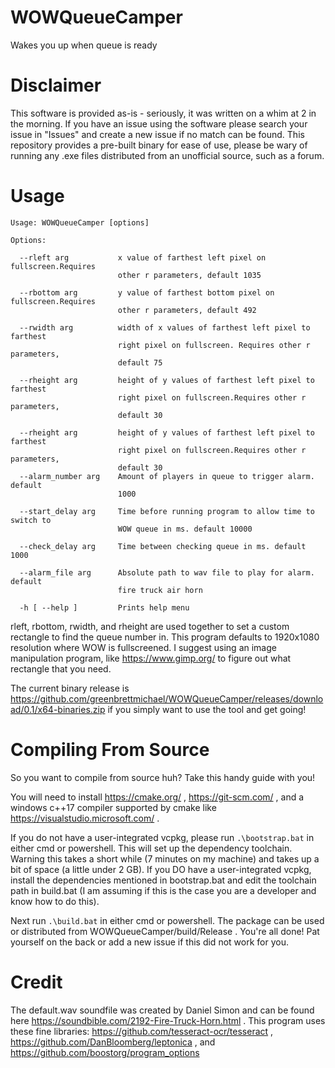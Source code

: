 # WOWQueueCamper
Wakes you up when queue is ready

# Disclaimer
This software is provided as-is - seriously, it was written on a whim at 2 in the morning. If you have an issue using the software please search your issue in "Issues" and create a new issue if no match can be found. This repository provides a pre-built binary for ease of use, please be wary of running any .exe files distributed from an unofficial source, such as a forum.

# Usage
```
Usage: WOWQueueCamper [options]

Options:

  --rleft arg           x value of farthest left pixel on fullscreen.Requires
                        other r parameters, default 1035
                        
  --rbottom arg         y value of farthest bottom pixel on fullscreen.Requires
                        other r parameters, default 492
                        
  --rwidth arg          width of x values of farthest left pixel to farthest
                        right pixel on fullscreen. Requires other r parameters,
                        default 75
                        
  --rheight arg         height of y values of farthest left pixel to farthest
                        right pixel on fullscreen.Requires other r parameters,
                        default 30
                        
  --rheight arg         height of y values of farthest left pixel to farthest
                        right pixel on fullscreen.Requires other r parameters,
                        default 30
  --alarm_number arg    Amount of players in queue to trigger alarm. default
                        1000
                        
  --start_delay arg     Time before running program to allow time to switch to
                        WOW queue in ms. default 10000
                        
  --check_delay arg     Time between checking queue in ms. default 1000
  
  --alarm_file arg      Absolute path to wav file to play for alarm. default
                        fire truck air horn
                        
  -h [ --help ]         Prints help menu
 ```
  
rleft, rbottom, rwidth, and rheight are used together to set a custom rectangle to find the queue number in. This program defaults to 1920x1080 resolution where WOW is fullscreened. I suggest using an image manipulation program, like https://www.gimp.org/ to figure out what rectangle that you need.

The current binary release is https://github.com/greenbrettmichael/WOWQueueCamper/releases/download/0.1/x64-binaries.zip if you simply want to use the tool and get going!

# Compiling From Source
So you want to compile from source huh? Take this handy guide with you!

You will need to install https://cmake.org/ , https://git-scm.com/ , and a windows c++17 compiler supported by cmake like https://visualstudio.microsoft.com/ . 

If you do not have a user-integrated vcpkg, please run ```.\bootstrap.bat``` in either cmd or powershell. This will set up the dependency toolchain. Warning this takes a short while (7 minutes on my machine) and takes up a bit of space (a little under 2 GB). If you DO have a user-integrated vcpkg, install the dependencies mentioned in bootstrap.bat and edit the toolchain path in build.bat (I am assuming if this is the case you are a developer and know how to do this).

Next run ```.\build.bat``` in either cmd or powershell. The package can be used or distributed from WOWQueueCamper/build/Release . You're all done! Pat yourself on the back or add a new issue if this did not work for you.

# Credit
The default.wav soundfile was created by Daniel Simon and can be found here https://soundbible.com/2192-Fire-Truck-Horn.html . 
This program uses these fine libraries: https://github.com/tesseract-ocr/tesseract , https://github.com/DanBloomberg/leptonica , and https://github.com/boostorg/program_options
